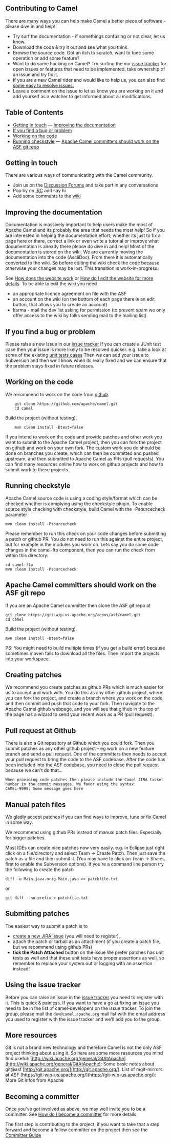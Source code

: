 ## Contributing to Camel

There are many ways you can help make Camel a better piece of software - please dive in and help!
- Try surf the documentation - if somethings confusing or not clear, let us know. 
- Download the code & try it out and see what you think. 
- Browse the source code. Got an itch to scratch, want to tune some operation or add some feature?
- Want to do some hacking on Camel? Try surfing the our [issue tracker](http://issues.apache.org/activemq/browse/CAMEL) for open issues or features that need to be implemented, take ownership of an issue and try fix it.
- If you are a new Camel rider and would like to help us, you can also find [some easy to resolve issues.](https://issues.apache.org/jira/secure/IssueNavigator.jspa?mode=hide&requestId=12316782) 
- Leave a comment on the issue to let us know you are working on it and add yourself as a watcher to get informed about all modifications.

## Table of Contents

- [Getting in touch](#getting-in-touch)
— [Improving the documentation](#improving-the-documentation)
- [If you find a bug or problem](#if-you-find-a-bug-or-problem)
- [Working on the code](#working-on-the-code)
- [Running checkstyle](#running-checkstyle)
— [Apache Camel committers should work on the ASF git repo](#apache-camel-committers-should-work-on-the—asf-git-repo)

## Getting in touch
There are various ways of communicating with the Camel community.
- Join us on the [Discussion Forums](http://camel.apache.org/discussion-forums.html) and take part in any conversations
- Pop by on [IRC](http://camel.apache.org/irc-room.html) and say hi
- Add some comments to the [wiki](http://camel.apache.org/navigation.html)

## Improving the documentation
Documentation is massively important to help users make the most of Apache Camel and its probably the area that needs the most help!
So if you are interested in helping the documentation effort; whether its just to fix a page here or there, correct a link or even write a tutorial or improve what documentation is already there please do dive in and help!
Most of the documentation is stored on the wiki. We are currently moving the documentation into the code (AsciiDoc). From there it is automatically converted to the wiki. So before editing the wiki check the code because otherwise your changes may be lost. This transition is work-in-progress.

See [How does the website work](http://camel.apache.org/how-does-the-website-work.html) or [How do I edit the website for more details](http://camel.apache.org/how-do-i-edit-the-website.html).
To be able to edit the wiki you need
- an appropriate licence agreement on file with the ASF
- an account on the wiki (on the bottom of each page there is an edit button, that allows you to create an account)
- karma - mail the dev list asking for permission (to prevent spam we only offer access to the wiki by folks sending mail to the mailing list).

## If you find a bug or problem
Please raise a new issue in our [issue tracker](http://issues.apache.org/activemq/browse/CAMEL)
If you can create a JUnit test case then your issue is more likely to be resolved quicker.
e.g. take a look at some of the existing [unit tests cases](https://svn.apache.org/repos/asf/camel/trunk/camel-core/src/test/java/)
Then we can add your issue to Subversion and then we'll know when its really fixed and we can ensure that the problem stays fixed in future releases.

## Working on the code
We recommend to work on the code from [github](https://github.com/apache/camel/).

        git clone https://github.com/apache/camel.git
        cd camel

Build the project (without testing).

        mvn clean install -Dtest=false

If you intend to work on the code and provide patches and other work you want to submit to the Apache Camel project, then you can fork the project on github and work on your own fork. The custom work you do should be done on branches you create, which can then be committed and pushed upstream, and then submitted to Apache Camel as PRs (pull requests). You can find many resources online how to work on github projects and how to submit work to these projects.

## Running checkstyle
Apache Camel source code is using a coding style/format which can be checked whether is complying using the checkstyle plugin.
To enable source style checking with checkstyle, build Camel with the -Psourcecheck parameter

	mvn clean install -Psourcecheck

Please remember to run this check on your code changes before submitting a patch or github PR. You do not need to run this against the entire project, but for example in the modules you work on. Lets say you do some code changes in the camel-ftp component, then you can run the check from within this directory:

	cd camel-ftp
	mvn clean install -Psourcecheck

## Apache Camel committers should work on the ASF git repo
If you are an Apache Camel committer then clone the ASF git repo at

	git clone https://git-wip-us.apache.org/repos/asf/camel.git
	cd camel

Build the project (without testing).
	
	mvn clean install -Dtest=false

PS: You might need to build multiple times (if you get a build error) because sometimes maven fails to download all the files.
Then import the projects into your workspace.

## Creating patches
We recommend you create patches as github PRs which is much easier for us to accept and work with. You do this as any other github project, where you can fork the project, and create a branch where you work on the code, and then commit and push that code to your fork. Then navigate to the Apache Camel github webpage, and you will see that github in the top of the page has a wizard to send your recent work as a PR (pull request).

## Pull request at Github
There is also a Git repository at Github which you could fork. Then you submit patches as any other github project - eg work on a new feature branch and send a pull request. One of the committers then needs to accept your pull request to bring the code  to the ASF codebase. After the code has been included into the ASF codebase, you need to close the pull request because we can't do that...
	
	When providing code patches then please include the Camel JIRA ticket number in the commit messages. We favor using the syntax:
	CAMEL-9999: Some message goes here

## Manual patch files
We gladly accept patches if you can find ways to improve, tune or fix Camel in some way.

We recommend using github PRs instead of manual patch files. Especially for bigger patches.

Most IDEs can create nice patches now very easily. e.g. in Eclipse just right click on a file/directory and select Team -> Create Patch. Then just save the patch as a file and then submit it. (You may have to click on Team -> Share... first to enable the Subversion options).
If you're a command line person try the following to create the patch
	
	diff -u Main.java.orig Main.java >> patchfile.txt

or

	git diff --no-prefix > patchfile.txt

## Submitting patches

The easiest way to submit a patch is to
- [create a new JIRA issue](https://issues.apache.org/jira/browse/CAMEL) (you will need to register),
- attach the patch or tarball as an attachment (if you create a patch file, but we recommend using github PRs)
- **tick the Patch Attached** button on the issue
We prefer patches has unit tests as well and that these unit tests have proper assertions as well, so remember to replace your system.out or logging with an assertion instead!

## Using the issue tracker
Before you can raise an issue in the [issue tracker](http://issues.apache.org/activemq/browse/CAMEL) you need to register with it. This is quick & painless.
If you want to have a go at fixing an issue you need to be in the list of camel-developers on the issue tracker. To join the group, please mail the `dev@camel.apache.org` mail list with the email address you used to register with the issue tracker and we'll add you to the group.

## More resources
Git is not a brand new technology and therefore Camel is not the only ASF project thinking about using it. So here are some more resources you mind find useful:
[http://wiki.apache.org/general/GitAtApache](http://wiki.apache.org/general/GitAtApache): Some basic notes about git@asf
[http://git.apache.org/](http://git.apache.org/): List of mgit-mirrors at ASF
[https://git-wip-us.apache.org/](https://git-wip-us.apache.org/): More Git infos from Apache

## Becoming a committer
Once you've got involved as above, we may well invite you to be a committer. See [How do I become a committer](http://camel.apache.org/how-do-i-become-a-committer.html) for more details.

The first step is contributing to the project; if you want to take that a step forward and become a fellow committer on the project then see the [Committer Guide](http://activemq.apache.org/becoming-a-committer.html)